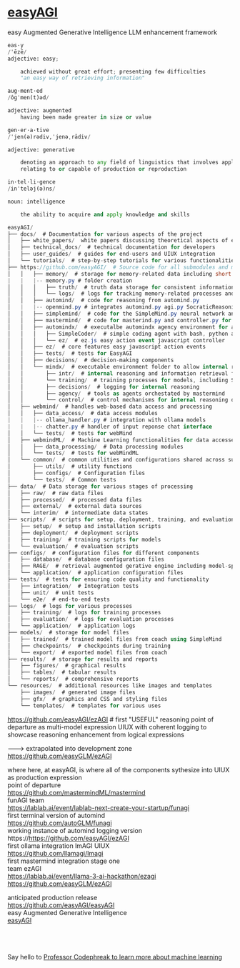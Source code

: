 # <a href="https://github.com/easyAGI/">easyAGI</a>
easy Augmented Generative Intelligence LLM enhancement framework<br />


```python
eas·y
/ˈēzē/
adjective: easy;

    achieved without great effort; presenting few difficulties
    "an easy way of retrieving information"
```
```python
aug·ment·ed
/ôɡˈmen(t)əd/

adjective: augmented
    having been made greater in size or value
```

```python
gen·er·a·tive
/ˈjen(ə)rədiv,ˈjenəˌrādiv/

adjective: generative

    denoting an approach to any field of linguistics that involves applying a finite set of rules to linguistic input in order to produce all and only the well-formed items of a language
    relating to or capable of production or reproduction
```

```python
in·tel·li·gence
/inˈteləj(ə)ns/

noun: intelligence

    the ability to acquire and apply knowledge and skills
```

```csharp
easyAGI/
├── docs/  # Documentation for various aspects of the project
│   ├── white_papers/  white papers discussing theoretical aspects of easyAGI innovations
│   ├── technical_docs/  # technical documentation for developers
│   ├── user_guides/  # guides for end-users and UIUX integration
│   └── tutorials/  # step-by-step tutorials for various functionalities
├── https://github.com/easyAGI/  # Source code for all submodules and main functionalities
│   │   ├── memory/  # storage for memory-related data including short term, long term and episodic memory
|   |   |-- memory.py # folder creation
│   │   │   ├── truth/  # truth data storage for consistent information for SimpleMind training into fact using coach
│   │   │   └── logs/  # logs for tracking memory-related processes and reasoning outputs to be considered for training
│   │   ├── automind/  # code for reasoning from automind.py
│   |   |-- openmind.py # integrates automind.py agi.py SocraticReasoning.py logic.py
│   │   ├── simplemind/  # code for the SimpleMind.py neural network and coach.py trainer to learn from stm and modus ponens
│   │   ├── mastermind/  # code for masterind.py and controller.py for orchestrator of agency
│   │   ├── automindx/  # executalbe automindx agency environment for advanced reasoning technigues and agent generation
│   │   │   ├── SimpleCoder/  # simple coding agent with bash, python and markdown agent generation
│   │   │   └── ez/  # ez.js easy action event javascript controller
│   │   ├── ez/  # core features easy javascript action events
│   │   ├── tests/  # tests for EasyAGI
│   │   ├── decisions/  # decision-making components
│   │   └── mindx/  # executable environment folder to allow internal reasoning, SimpleCoder and agents to create agents for agency
│   │       ├── intr/  # internal reasoning and information retrieval from thoughts
│   │       └── training/  # training processes for models, including SimpleMind with coach
│   │       ├── decisions/  # logging for internal reasoning
│   │       ├── agency/  # tools as agents orchestated by mastermind
│   │       └── control/  # control mechanisms for internal reasoning outputs from mastermind orchestration
│   ├── webmind/  # handles web-based data access and processing
│   │   ├── data_access/  # data access modules
|   |   |-- ollama_handler.py # integration with ollama models
|   |   |-- chatter.py # handler of input reponse chat interface
│   │   └── tests/  # tests for webMind
│   ├── webmindML/  # Machine Learning functionalities for data accessed by webmind
│   │   ├── data_processing/  # Data processing modules
│   │   └── tests/  # tests for webMindML
│   └── common/  # common utilities and configurations shared across submodules
│       ├── utils/  # utility functions
│       ├── configs/  # Configuration files
│       └── tests/  # Common tests
├── data/  # Data storage for various stages of processing
│   ├── raw/  # raw data files
│   ├── processed/  # processed data files
│   ├── external/  # external data sources
│   └── interim/  # intermediate data states
├── scripts/  # scripts for setup, deployment, training, and evaluation
│   ├── setup/  # setup and installation scripts
│   ├── deployment/  # deployment scripts
│   ├── training/  # training scripts for models
│   └── evaluation/  # evaluation scripts
├── configs/  # configuration files for different components
│   ├── database/  # database configuration files
│   ├── RAGE/  # retrieval augmented gerative engine including model-specific configuration files
│   └── application/  # application configuration files
├── tests/  # tests for ensuring code quality and functionality
│   ├── integration/  # Integration tests
│   ├── unit/  # unit tests
│   └── e2e/  # end-to-end tests
├── logs/  # logs for various processes
│   ├── training/  # logs for training processes
│   ├── evaluation/  # logs for evaluation processes
│   └── application/  # application logs
├── models/  # storage for model files
│   ├── trained/  # trained model files from coach using SimpleMind
│   ├── checkpoints/  # checkpoints during training
│   └── export/  # exported model files from coach
├── results/  # storage for results and reports
│   ├── figures/  # graphical results
│   ├── tables/  # tabular results
│   └── reports/  # comprehensive reports
└── resources/  # additional resources like images and templates
    ├── images/  # generated image files
    ├── gfx/  # graphics and CSS and styling files
    └── templates/  # templates for various uses
```

https://github.com/easyAGI/ezAGI # first "USEFUL" reasoning point of departure as multi-model expression UIUX with coherent logging to showcase reasoning enhancement from logical expressions<br />

---> extrapolated into development zone https://github.com/easyGLM/ezAGI<br />

where here, at easyAGI, is where all of the components sythesize into UIUX as production expression<br />
point of departure<br />
https://github.com/mastermindML/mastermind<br />
funAGI team<br />
https://lablab.ai/event/lablab-next-create-your-startup/funagi<br />
first terminal version of automind<br  />
https://github.com/autoGLM/funagi<br />
working instance of automind logging version<br />
https://https://github.com/easyAGI/ezAGI<br />
first ollama integration lmAGI UIUX<br />
https://github.com/llamagi/lmagi<br />
first mastermind integration stage one<br />
team ezAGI<br />
https://lablab.ai/event/llama-3-ai-hackathon/ezagi<br />
https://github.com/easyGLM/ezAGI<br />

anticipated production release<br />
https://github.com/easyAGI/easyAGI<br />
easy Augmented Generative Intelligence<br />
<a href="https://github.com/easyAGI">easyAGI</a><br />

<br />
<br />
<br />
Say hello to <a href="github.com/Professor-Codephreak">Professor Codephreak</> to learn more about machine learning<br />
